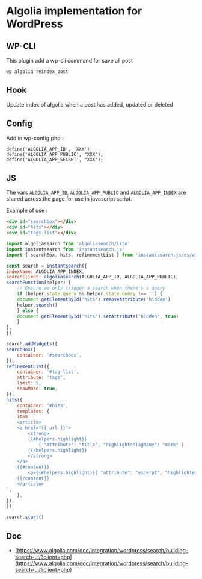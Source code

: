 # Algolia implementation for WordPress

## WP-CLI

This plugin add a wp-cli command for save all post

```
wp algolia reindex_post
```

## Hook

Update index of algolia when a post has added, updated or deleted


## Config

Add in wp-config.php :

```
define('ALGOLIA_APP_ID', 'XXX');
define('ALGOLIA_APP_PUBLIC', "XXX");
define('ALGOLIA_APP_SECRET', "XXX");
```

## JS

The vars ```ALGOLIA_APP_ID```,  ```ALGOLIA_APP_PUBLIC``` and ```ALGOLIA_APP_INDEX``` are shared across the page for use in javascript script.

Example of use :

```html
<div id="searchbox"></div>
<div id="hits"></div>
<div id="tags-list"></div>
```


```js
import algoliasearch from 'algoliasearch/lite'
import instantsearch from 'instantsearch.js'
import { searchBox, hits, refinementList } from 'instantsearch.js/es/widgets'

const search = instantsearch({
indexName: ALGOLIA_APP_INDEX,
searchClient: algoliasearch(ALGOLIA_APP_ID, ALGOLIA_APP_PUBLIC),
searchFunction(helper) {
    // Ensure we only trigger a search when there's a query
    if (helper.state.query && helper.state.query !== '') {
    document.getElementById('hits').removeAttribute('hidden')
    helper.search()
    } else {
    document.getElementById('hits').setAttribute('hidden', true)
    }
},
})

search.addWidgets([
searchBox({
    container: '#searchbox',
}),
refinementList({
    container: '#tag-list',
    attribute: 'tags',
    limit: 5,
    showMore: true,
}),
hits({
    container: '#hits',
    templates: {
    item: `
    <article>
    <a href="{{ url }}">
        <strong>
        {{#helpers.highlight}}
            { "attribute": "title", "highlightedTagName": "mark" }
        {{/helpers.highlight}}
        </strong>
    </a>
    {{#content}}
        <p>{{#helpers.highlight}}{ "attribute": "excerpt", "highlightedTagName": "mark" }{{/helpers.highlight}}</p>
    {{/content}}
    </article>
`,
    },
}),
])

search.start()

```

## Doc

- [https://www.algolia.com/doc/integration/wordpress/search/building-search-ui/?client=php](https://www.algolia.com/doc/integration/wordpress/search/building-search-ui/?client=php)
